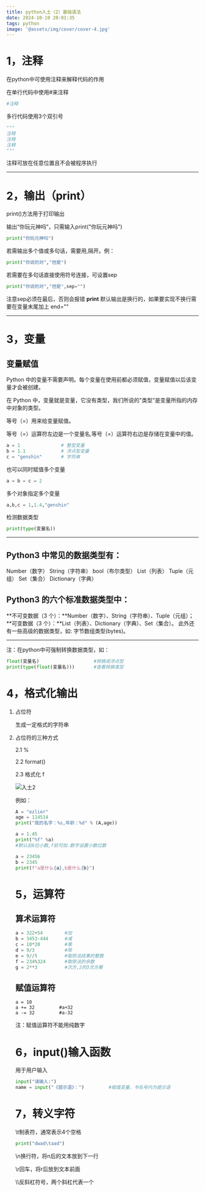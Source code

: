 ```yaml
---
title: python入土（2）基础语法
date: 2024-10-10 20:01:35
tags: python
image: '@assets/img/cover/cover-4.jpg'
---
```


# 1，注释

在python中可使用注释来解释代码的作用

在单行代码中使用#来注释

```python
#注释
```

多行代码使用3个双引号

```python
"""
注释
注释
注释
"""
```

注释可放在任意位置且不会被程序执行

---------------------------

# 2，输出（print）

print()方法用于打印输出

输出“你玩元神吗”，只需输入print("你玩元神吗")

```python
print("你玩元神吗")
```

若需输出多个值或多句话，需要用,隔开。例：

```python
print("你说的对","但是")
```

若需要在多句话直接使用符号连接，可设置sep

```python
print("你说的对","但是",sep="")
```

注意sep必须在最后，否则会报错
**print** 默认输出是换行的，如果要实现不换行需要在变量末尾加上 end=""

-------------------

# 3，变量

## **变量赋值**

Python 中的变量不需要声明。每个变量在使用前都必须赋值，变量赋值以后该变量才会被创建。

在 Python 中，变量就是变量，它没有类型，我们所说的"类型"是变量所指的内存中对象的类型。

等号（=）用来给变量赋值。

等号（=）运算符左边是一个变量名,等号（=）运算符右边是存储在变量中的值。

```python
a = 1               # 整型变量
b = 1.1             # 浮点型变量
c = "genshin"       # 字符串
```

也可以同时赋值多个变量

```python
a = b = c = 2
```

多个对象指定多个变量

```python
a,b,c = 1,1.4,"genshin"
```

检测数据类型

```python
print(type(变量名))
```

------------------------------------------------------------------------------------------------------------

## Python3 中常见的数据类型有：

Number（数字）
String（字符串）
bool（布尔类型）
List（列表）
Tuple（元组）
Set（集合）
Dictionary（字典）

## Python3 的六个标准数据类型中：

**不可变数据（3 个）：**Number（数字）、String（字符串）、Tuple（元组）；
**可变数据（3 个）：**List（列表）、Dictionary（字典）、Set（集合）。
此外还有一些高级的数据类型，如: 字节数组类型(bytes)。

-----------------------------------------------------

注：在python中可强制转换数据类型，如：

```python
float(变量名)                    #转换成浮点型
print(type(float(变量名)))       #查看转换类型
```



# 4，格式化输出

1. 占位符

   生成一定格式的字符串

2. 占位符的三种方式

   2.1    %

   2.2    format()

   2.3    格式化 f

   ![入土2](/images/入土2.png)

   例如：

   ```python
   A = "ezlier"
   age = 114514
   print("我的名字：%s,年龄：%d" % (A,age))
   ```

   ```python
   a = 1.45
   print("%f" %a)
   #默认后6位小数,f前可加.数字设置小数位数
   ```

   ```python
   a = 23456
   b = 2345
   print(f"a是什么{a},b是什么{b}")
   ```

   # 5，运算符
   
   ## 算术运算符
   
   ```python
   a = 322+54        #加
   b = 3453-444      #减
   c = 10*20         #乘
   d = 9/3           #除
   e = 9//5          #取除法结果的整数
   f = 234%324       #取除法的余数
   g = 2**3          #次方,2的3次方幂
   ```
   
   ## 赋值运算符
   
   ```
   a = 10
   a += 32         #a+32
   a -= 32         #a-32
   ```
   
   注：赋值运算符不能用纯数字
   
   # 6，input()输入函数
   
   用于用户输入
   
   ```python
   input("请输入:")
   name = input("《提示语》：")         #赋值变量，书名号内为提示语
   ```
   
   # 7，转义字符
   
   \t制表符，通常表示4个空格
   
   ```python
   print("dwad\taad")
   ```
   
   \n换行符，将n后的文本放到下一行
   
   \r回车，将r后放到文本前面
   
   \\\反斜杠符号，两个斜杠代表一个
